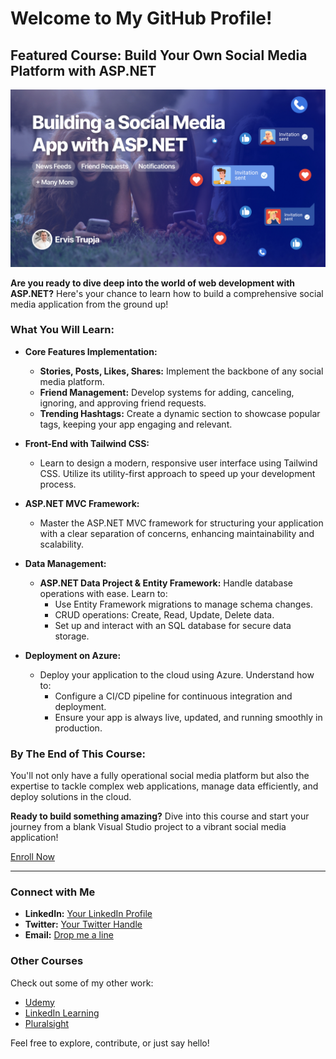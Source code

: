 # Welcome to My GitHub Profile!

## Featured Course: **Build Your Own Social Media Platform with ASP.NET**

[![Course Image](github-dnh-course.jpg)](https://shrtly.net/dnh)

**Are you ready to dive deep into the world of web development with ASP.NET?** Here's your chance to learn how to build a comprehensive social media application from the ground up!

### What You Will Learn:

- **Core Features Implementation:**
  - **Stories, Posts, Likes, Shares:** Implement the backbone of any social media platform.
  - **Friend Management:** Develop systems for adding, canceling, ignoring, and approving friend requests.
  - **Trending Hashtags:** Create a dynamic section to showcase popular tags, keeping your app engaging and relevant.

- **Front-End with Tailwind CSS:**
  - Learn to design a modern, responsive user interface using Tailwind CSS. Utilize its utility-first approach to speed up your development process.

- **ASP.NET MVC Framework:**
  - Master the ASP.NET MVC framework for structuring your application with a clear separation of concerns, enhancing maintainability and scalability.

- **Data Management:**
  - **ASP.NET Data Project & Entity Framework:** Handle database operations with ease. Learn to:
    - Use Entity Framework migrations to manage schema changes.
    - CRUD operations: Create, Read, Update, Delete data.
    - Set up and interact with an SQL database for secure data storage.

- **Deployment on Azure:**
  - Deploy your application to the cloud using Azure. Understand how to:
    - Configure a CI/CD pipeline for continuous integration and deployment.
    - Ensure your app is always live, updated, and running smoothly in production.

### By The End of This Course:

You'll not only have a fully operational social media platform but also the expertise to tackle complex web applications, manage data efficiently, and deploy solutions in the cloud.

**Ready to build something amazing?** Dive into this course and start your journey from a blank Visual Studio project to a vibrant social media application!

[Enroll Now](#) 

---

### Connect with Me

- **LinkedIn:** [Your LinkedIn Profile](https://al.linkedin.com/in/ervistrupja)
- **Twitter:** [Your Twitter Handle](https://x.com/ervis_trupja)
- **Email:** [Drop me a line](mailto:ervistrupja@outlook.com)

### Other Courses

Check out some of my other work:

- [Udemy](https://www.udemy.com/user/ervis-trupja/?srsltid=AfmBOorI_U2R5gIAzhCa9e-x3frMeZUHC3FKMZEvPDB8SDsv_m7LS1uk)
- [LinkedIn Learning](https://linkedin.com/in/ervistrupja?trk=learning-course_instructor&upsellOrderOrigin=default_guest_learning)
- [Pluralsight](https://www.pluralsight.com/author/ervis-trupja)

Feel free to explore, contribute, or just say hello!
